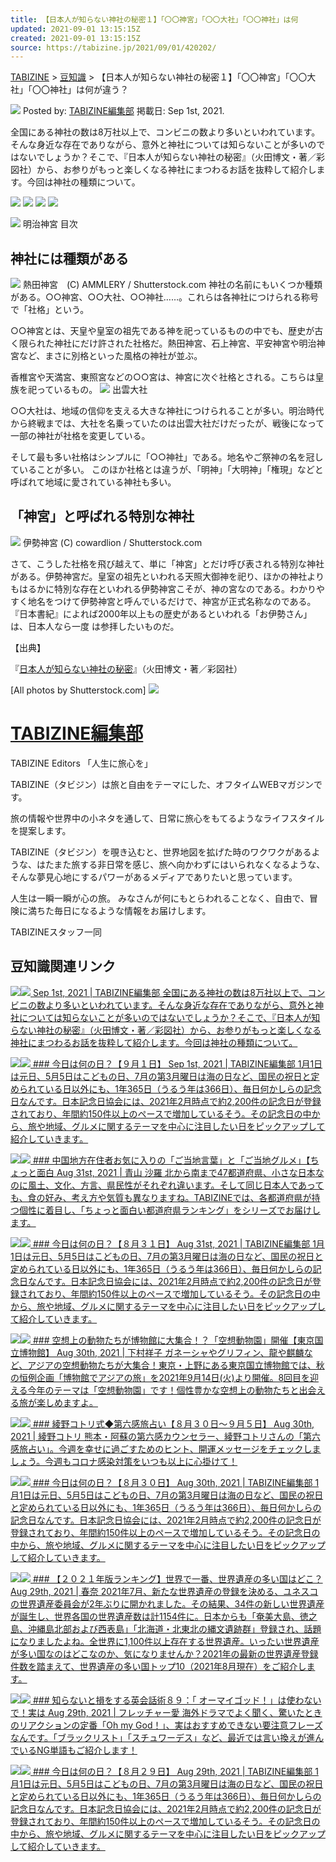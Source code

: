 ```yaml
---
title: 【日本人が知らない神社の秘密１】「〇〇神宮」「〇〇大社」「〇〇神社」は何
updated: 2021-09-01 13:15:15Z
created: 2021-09-01 13:15:15Z
source: https://tabizine.jp/2021/09/01/420202/
---
```


 [TABIZINE](https://tabizine.jp) > [豆知識](https://tabizine.jp/trivia/) > 【日本人が知らない神社の秘密１】「〇〇神宮」「〇〇大社」「〇〇神社」は何が違う？

![](https://tabizine.jp/wp-content/ps_profile_image/6/editors-thumbnail.png)
Posted by: [TABIZINE編集部](https://tabizine.jp/author/tabizineeditors/)
掲載日: Sep 1st, 2021.

全国にある神社の数は8万社以上で、コンビニの数より多いといわれています。そんな身近な存在でありながら、意外と神社については知らないことが多いのではないでしょうか？そこで、『日本人が知らない神社の秘密』（火田博文・著／彩図社）から、お参りがもっと楽しくなる神社にまつわるお話を抜粋して紹介します。今回は神社の種類について。

[![](https://tabizine.jp/wp-content/uploads/2018/12/btn_facebook.svg)](http://www.facebook.com/share.php?u=https://tabizine.jp/2021/09/01/420202/) [![](https://tabizine.jp/wp-content/uploads/2018/12/btn_hatena.svg)](http://b.hatena.ne.jp/add?mode=confirm&url=https://tabizine.jp/2021/09/01/420202/) [![](https://tabizine.jp/wp-content/uploads/2018/12/btn_line.svg)](http://line.me/R/msg/text/?%E3%80%90%E6%97%A5%E6%9C%AC%E4%BA%BA%E3%81%8C%E7%9F%A5%E3%82%89%E3%81%AA%E3%81%84%E7%A5%9E%E7%A4%BE%E3%81%AE%E7%A7%98%E5%AF%86%EF%BC%91%E3%80%91%E3%80%8C%E3%80%87%E3%80%87%E7%A5%9E%E5%AE%AE%E3%80%8D%E3%80%8C%E3%80%87%E3%80%87%E5%A4%A7%E7%A4%BE%E3%80%8D%E3%80%8C%E3%80%87%E3%80%87%E7%A5%9E%E7%A4%BE%E3%80%8D%E3%81%AF%E4%BD%95%E3%81%8C%E9%81%95%E3%81%86%EF%BC%9F%0D%0Ahttps://tabizine.jp/2021/09/01/420202/) ![](https://tabizine.jp/wp-content/uploads/2018/12/btn_comment.svg)

![](https://tabizine.jp/wp-content/uploads/2021/09/420202-01.jpg)
明治神宮
目次

## 神社には種類がある

![](https://tabizine.jp/wp-content/uploads/2021/09/420202-02.jpg)
熱田神宮　(C) AMMLERY / Shutterstock.com
神社の名前にもいくつか種類がある。○○神宮、○○大社、○○神社……。これらは各神社につけられる称号で「社格」という。

○○神宮とは、天皇や皇室の祖先である神を祀っているものの中でも、歴史が古く限られた神社にだけ許された社格だ。熱田神宮、石上神宮、平安神宮や明治神宮など、まさに別格といった風格の神社が並ぶ。

香椎宮や天満宮、東照宮などの○○宮は、神宮に次ぐ社格とされる。こちらは皇族を祀っているもの。
![](https://tabizine.jp/wp-content/uploads/2021/09/420202-03-768x512.jpg)
出雲大社

○○大社は、地域の信仰を支える大きな神社につけられることが多い。明治時代から終戦までは、大社を名乗っていたのは出雲大社だけだったが、戦後になって一部の神社が社格を変更している。

そして最も多い社格はシンプルに「○○神社」である。地名やご祭神の名を冠していることが多い。
このほか社格とは違うが、「明神」「大明神」「権現」などと呼ばれて地域に愛されている神社も多い。

## 「神宮」と呼ばれる特別な神社

![](https://tabizine.jp/wp-content/uploads/2021/09/420202-04.jpg)
伊勢神宮 (C) cowardlion / Shutterstock.com

さて、こうした社格を飛び越えて、単に「神宮」とだけ呼び表される特別な神社がある。伊勢神宮だ。皇室の祖先といわれる天照大御神を祀り、ほかの神社よりもはるかに特別な存在といわれる伊勢神宮こそが、神の宮なのである。わかりやすく地名をつけて伊勢神宮と呼んでいるだけで、神宮が正式名称なのである。『日本書紀』によれば2000年以上もの歴史があるといわれる「お伊勢さん」は、日本人なら一度 は参拝したいものだ。

【出典】

『[日本人が知らない神社の秘密](https://www.amazon.co.jp/%E6%97%A5%E6%9C%AC%E4%BA%BA%E3%81%8C%E7%9F%A5%E3%82%89%E3%81%AA%E3%81%84-%E7%A5%9E%E7%A4%BE%E3%81%AE%E7%A7%98%E5%AF%86-%E5%BD%A9%E5%9B%B3%E7%A4%BE%E6%96%87%E5%BA%AB-%E7%81%AB%E7%94%B0-%E5%8D%9A%E6%96%87/dp/480130219X)』（火田博文・著／彩図社）

[All photos by Shutterstock.com]
![](https://tabizine.jp/wp-content/ps_profile_image/6/editors-standard.png)

# [TABIZINE編集部](https://tabizine.jp/author/tabizineeditors/)

TABIZINE Editors
「人生に旅心を」

TABIZINE（タビジン）は旅と自由をテーマにした、オフタイムWEBマガジンです。

旅の情報や世界中の小ネタを通して、日常に旅心をもてるようなライフスタイルを提案します。

TABIZINE（タビジン）を覗き込むと、世界地図を拡げた時のワクワクがあるような、はたまた旅する非日常を感じ、旅へ向かわずにはいられなくなるような、そんな夢見心地にするパワーがあるメディアでありたいと思っています。

人生は一瞬一瞬が心の旅。
みなさんが何にもとらわれることなく、自由で、冒険に満ちた毎日になるような情報をお届けします。

TABIZINEスタッフ一同

## 豆知識関連リンク

[![](https://tabizine.jp/wp-content/uploads/2021/09/420202-03-320x180.jpg)![](https://tabizine.jp/wp-content/uploads/2021/09/420202-03-200x150.jpg)  Sep 1st, 2021 | TABIZINE編集部  全国にある神社の数は8万社以上で、コンビニの数より多いといわれています。そんな身近な存在でありながら、意外と神社については知らないことが多いのではないでしょうか？そこで、『日本人が知らない神社の秘密』（火田博文・著／彩図社）から、お参りがもっと楽しくなる神社にまつわるお話を抜粋して紹介します。今回は神社の種類について。](https://tabizine.jp/2021/09/01/420202/)

[![](https://tabizine.jp/wp-content/uploads/2021/08/417977-03-320x180.jpg)![](https://tabizine.jp/wp-content/uploads/2021/08/417977-03-200x150.jpg)  ### 今日は何の日？【９月１日】  Sep 1st, 2021 | TABIZINE編集部  1月1日は元日、5月5日はこどもの日、7月の第3月曜日は海の日など、国民の祝日と定められている日以外にも、1年365日（うるう年は366日）、毎日何かしらの記念日なんです。日本記念日協会には、2021年2月時点で約2,200件の記念日が登録されており、年間約150件以上のペースで増加しているそう。その記念日の中から、旅や地域、グルメに関するテーマを中心に注目したい日をピックアップして紹介していきます。](https://tabizine.jp/2021/09/01/417977/)

[![](https://tabizine.jp/wp-content/uploads/2021/08/415968-04-320x180.jpg)![](https://tabizine.jp/wp-content/uploads/2021/08/415968-04-200x150.jpg)  ### 中国地方在住者お気に入りの「ご当地言葉」と「ご当地グルメ」【ちょっと面白  Aug 31st, 2021 | 青山 沙羅  北から南まで47都道府県、小さな日本なのに風土、文化、方言、県民性がそれぞれ違います。そして同じ日本人であっても、食の好み、考え方や気質も異なりますね。TABIZINEでは、各都道府県が持つ個性に着目し、「ちょっと面白い都道府県ランキング」をシリーズでお届けします。](https://tabizine.jp/2021/08/31/415968/)

[![](https://tabizine.jp/wp-content/uploads/2021/08/417970-04-320x180.jpg)![](https://tabizine.jp/wp-content/uploads/2021/08/417970-04-200x150.jpg)  ### 今日は何の日？【８月３１日】  Aug 31st, 2021 | TABIZINE編集部  1月1日は元日、5月5日はこどもの日、7月の第3月曜日は海の日など、国民の祝日と定められている日以外にも、1年365日（うるう年は366日）、毎日何かしらの記念日なんです。日本記念日協会には、2021年2月時点で約2,200件の記念日が登録されており、年間約150件以上のペースで増加しているそう。その記念日の中から、旅や地域、グルメに関するテーマを中心に注目したい日をピックアップして紹介していきます。](https://tabizine.jp/2021/08/31/417970/)

[![](https://tabizine.jp/wp-content/uploads/2021/08/418770-13-320x180.jpg)![](https://tabizine.jp/wp-content/uploads/2021/08/418770-13-768x576.jpg)  ### 空想上の動物たちが博物館に大集合！？「空想動物園」開催【東京国立博物館】  Aug 30th, 2021 | 下村祥子  ガネーシャやグリフィン、龍や麒麟など、アジアの空想動物たちが大集合！東京・上野にある東京国立博物館では、秋の恒例企画「博物館でアジアの旅」を2021年9月14日(火)より開催。8回目を迎える今年のテーマは「空想動物園」です！個性豊かな空想上の動物たちと出会える旅が楽しめますよ。](https://tabizine.jp/2021/08/30/418770/)

[![](https://tabizine.jp/wp-content/uploads/2021/08/420701-01-320x180.jpg)![](https://tabizine.jp/wp-content/uploads/2021/08/420701-01-200x150.jpg)  ### 綾野コトリ式◆第六感旅占い【８月３０日～９月５日】  Aug 30th, 2021 | 綾野コトリ  熊本・阿蘇の第六感カウンセラー、綾野コトリさんの「第六感旅占い」。今週を幸せに過ごすためのヒント、開運メッセージをチェックしましょう。今週もコロナ感染対策をいつも以上に心掛けて！](https://tabizine.jp/2021/08/30/420701/)

[![](https://tabizine.jp/wp-content/uploads/2021/08/417691-05-320x180.jpeg)![](https://tabizine.jp/wp-content/uploads/2021/08/417691-05-200x150.jpeg)  ### 今日は何の日？【８月３０日】  Aug 30th, 2021 | TABIZINE編集部  1月1日は元日、5月5日はこどもの日、7月の第3月曜日は海の日など、国民の祝日と定められている日以外にも、1年365日（うるう年は366日）、毎日何かしらの記念日なんです。日本記念日協会には、2021年2月時点で約2,200件の記念日が登録されており、年間約150件以上のペースで増加しているそう。その記念日の中から、旅や地域、グルメに関するテーマを中心に注目したい日をピックアップして紹介していきます。](https://tabizine.jp/2021/08/30/417691/)

[![](https://tabizine.jp/wp-content/uploads/2021/08/420064-12-320x180.jpg)![](https://tabizine.jp/wp-content/uploads/2021/08/420064-12-200x150.jpg)  ### 【２０２１年版ランキング】世界で一番、世界遺産の多い国はどこ？  Aug 29th, 2021 | 春奈  2021年7月、新たな世界遺産の登録を決める、ユネスコの世界遺産委員会が2年ぶりに開かれました。その結果、34件の新しい世界遺産が誕生し、世界各国の世界遺産数は計1154件に。日本からも「奄美大島、徳之島、沖縄島北部および西表島」「北海道・北東北の縄文遺跡群」登録され、話題になりましたよね。全世界に1,100件以上存在する世界遺産。いったい世界遺産が多い国なのはどこなのか、気になりませんか？2021年の最新の世界遺産登録件数を踏まえて、世界遺産の多い国トップ10（2021年8月現在）をご紹介します。](https://tabizine.jp/2021/08/29/420064/)

[![](https://tabizine.jp/wp-content/uploads/2021/08/420339-03-320x180.jpg)![](https://tabizine.jp/wp-content/uploads/2021/08/420339-03-200x150.jpg)  ### 知らないと損をする英会話術８９：「 オーマイゴッド！」は使わないで！実は  Aug 29th, 2021 | フレッチャー愛  海外ドラマでよく聞く、驚いたときのリアクションの定番「Oh my God！」、実はおすすめできない要注意フレーズなんです。「ブラックリスト」「スチュワーデス」など、最近では言い換えが進んでいるNG単語もご紹介します！](https://tabizine.jp/2021/08/29/420339/)

[![](https://tabizine.jp/wp-content/uploads/2021/08/417621-03-320x180.jpg)![](https://tabizine.jp/wp-content/uploads/2021/08/417621-03-200x150.jpg)  ### 今日は何の日？【８月２９日】  Aug 29th, 2021 | TABIZINE編集部  1月1日は元日、5月5日はこどもの日、7月の第3月曜日は海の日など、国民の祝日と定められている日以外にも、1年365日（うるう年は366日）、毎日何かしらの記念日なんです。日本記念日協会には、2021年2月時点で約2,200件の記念日が登録されており、年間約150件以上のペースで増加しているそう。その記念日の中から、旅や地域、グルメに関するテーマを中心に注目したい日をピックアップして紹介していきます。](https://tabizine.jp/2021/08/29/417621/)